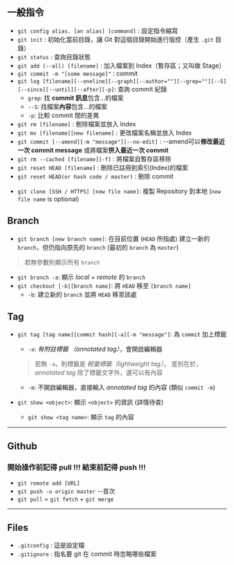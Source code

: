 ## 一般指令
* `git config alias. [an alias] [command]` : 設定指令縮寫
* `git init` : 初始化當前目錄，讓 Git 對這個目錄開始進行版控（產生 `.git` 目錄）
* `git status` : 查詢目錄狀態
* `git add (--all) [filename]` : 加入檔案到 Index（暫存區；又叫做 Stage）
* `git commit -m "[some message]"` : commit
* `git log [filename][--oneline][--graph][--author=""][--grep=""][--S][--since][--until][--after][-p]`: 查詢 commit 紀錄
    - `grep`: 找 **commit 訊息**包含...的檔案
    - `--S`: 找檔案**內容**包含...的檔案
    - `-p`: 比較 commit 間的差異
* `git rm [filename]` : 刪除檔案並放入 Index
* `git mv [filename][new filename]` : 更改檔案名稱並放入 Index
* `git commit [--amend][-m "message"][--no-edit]` : --amend可以**修改最近一次 commit message** 或將檔案**併入最近一次 commit**
* `git rm --cached [filename][-f]` : 將檔案自暫存區移除
* `git reset HEAD [filename]` : 刪除已註冊到索引(Index)的檔案
* `git reset HEAD(or hash code / master)` : 刪除 commit
- `git clone [SSH / HTTPS] [new file name]`: 複製 Repository 到本地 (`new file name` is optional)
## Branch
- `git branch [new branch name]`: 在目前位置 (`HEAD` 所指處) 建立一新的 `branch`，但仍指向原先的 `branch` (最初的 `branch` 為 `master`)
> 若無參數則顯示所有 `branch`
-  `git branch -a`: 顯示 *local* + *remote* 的 `branch`
- `git checkout [-b][branch name]`: 將 `HEAD` 移至 `[branch name]`
    - `-b`: 建立新的 `branch` 並將 `HEAD` 移至該處
## Tag
- `git tag [tag name][commit hash][-a][-m "message"]`: 為 `commit` 加上標籤
    - `-a`: *有附註標籤 （annotated tag）*，會開啟編輯器
    > 若無 `-a`，則標籤是 *輕量標籤（lightweight tag）*，
    > 差別在於，*annotated tag* 除了標籤文字外，還可以有內容

    - `-m`: 不開啟編輯器，直接輸入 *annotated tag* 的內容 (類似 `commit -m`)
- `git show <object>`: 顯示 `<object>` 的資訊 (詳情待查)
    - `git show <tag name>`: 顯示 `tag` 的內容
---
## Github
### **開始操作前記得 pull !!! 結束前記得 push !!!**
- `git remote add [URL]`
- `git push -u origin master` --首次
- `git pull` = `git fetch` + `git merge`
---
## Files
* `.gitconfig` : 這是設定檔
* `.gitignore` : 指名要 git 在 commit 時忽略哪些檔案
